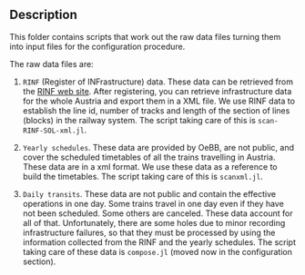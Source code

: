 ## Description

This folder contains scripts that work out the raw data files turning them into
input files for the configuration procedure.

The raw data files are: 

1. `RINF` (Register of INFrastructure) data. These data can be retrieved from the [RINF web site](https://rinf.era.europa.eu/rinf/). After registering, you can retrieve infrastructure data for the whole Austria and export them in a XML file. We use RINF data to establish the line id, number of tracks and length of the section of lines (blocks) in the railway system. The script taking care of this is ```scan-RINF-SOL-xml.jl```.

2. `Yearly schedules`. These data are provided by OeBB, are not public, and cover the scheduled timetables of all the trains travelling in Austria. These data are in a xml format. We use these data as a reference to build the timetables. The script taking care of this is ```scanxml.jl```.

3. `Daily transits`. These data are not public and contain the effective operations in one day. Some trains travel in one day even if they have not been scheduled. Some others are canceled. These data account for all of that. Unfortunately, there are some holes due to minor recording infrastructure failures, so that they must be processed by using the information collected from the RINF and the yearly schedules. The script taking care of these data is ```compose.jl``` (moved now in the configuration section).